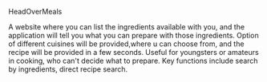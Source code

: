 HeadOverMeals

A website where you can list the ingredients available with you, and the application will tell you what you can prepare with those ingredients. Option of different cuisines will be provided,where u can choose from, and the recipe will be provided in a few seconds. Useful for youngsters or amateurs in cooking, who can't decide what to prepare. Key functions include search by ingredients, direct recipe search.
